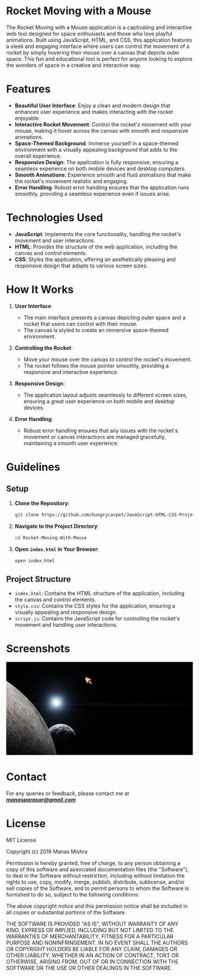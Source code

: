 # Rocket Moving with a Mouse

The Rocket Moving with a Mouse application is a captivating and interactive web tool designed for space enthusiasts and those who love playful animations. Built using JavaScript, HTML, and CSS, this application features a sleek and engaging interface where users can control the movement of a rocket by simply hovering their mouse over a canvas that depicts outer space. This fun and educational tool is perfect for anyone looking to explore the wonders of space in a creative and interactive way.

# Features
* **Beautiful User Interface**: Enjoy a clean and modern design that enhances user experience and makes interacting with the rocket enjoyable.
* **Interactive Rocket Movement**: Control the rocket's movement with your mouse, making it hover across the canvas with smooth and responsive animations.
* **Space-Themed Background**: Immerse yourself in a space-themed environment with a visually appealing background that adds to the overall experience.
* **Responsive Design**: The application is fully responsive, ensuring a seamless experience on both mobile devices and desktop computers.
* **Smooth Animations**: Experience smooth and fluid animations that make the rocket's movement realistic and engaging.
* **Error Handling**: Robust error handling ensures that the application runs smoothly, providing a seamless experience even if issues arise.

# Technologies Used
* **JavaScript**: Implements the core functionality, handling the rocket's movement and user interactions.
* **HTML**: Provides the structure of the web application, including the canvas and control elements.
* **CSS**: Styles the application, offering an aesthetically pleasing and responsive design that adapts to various screen sizes.

# How It Works
1. **User Interface**:
    * The main interface presents a canvas depicting outer space and a rocket that users can control with their mouse.
    * The canvas is styled to create an immersive space-themed environment.

2. **Controlling the Rocket**:
    * Move your mouse over the canvas to control the rocket's movement.
    * The rocket follows the mouse pointer smoothly, providing a responsive and interactive experience.

3. **Responsive Design**:
    * The application layout adjusts seamlessly to different screen sizes, ensuring a great user experience on both mobile and desktop devices.

4. **Error Handling**:
    * Robust error handling ensures that any issues with the rocket's movement or canvas interactions are managed gracefully, maintaining a smooth user experience.

# Guidelines
## Setup
1. **Clone the Repository**:
    ```bash
    git clone https://github.com/hungrycarpet/JavaScript-HTML-CSS-Projects.git
    ```
2. **Navigate to the Project Directory**:
    ```bash
    cd Rocket-Moving-With-Mouse
    ```
3. **Open `index.html` in Your Browser**:
    ```bash
    open index.html
    ```

## Project Structure
* `index.html`: Contains the HTML structure of the application, including the canvas and control elements.
* `style.css`: Contains the CSS styles for the application, ensuring a visually appealing and responsive design.
* `script.js`: Contains the JavaScript code for controlling the rocket's movement and handling user interactions.

# Screenshots
![Rocket Moving with a Mouse Interface](assets/screenshot.png "Rocket Moving with a Mouse Interface")

# Contact
For any queries or feedback, please contact me at ***manasparasar@gmail.com***

# License
MIT License

Copyright (c) 2019 Manas Mishra

Permission is hereby granted, free of charge, to any person obtaining a copy
of this software and associated documentation files (the "Software"), to deal
in the Software without restriction, including without limitation the rights
to use, copy, modify, merge, publish, distribute, sublicense, and/or sell
copies of the Software, and to permit persons to whom the Software is
furnished to do so, subject to the following conditions:

The above copyright notice and this permission notice shall be included in all
copies or substantial portions of the Software.

THE SOFTWARE IS PROVIDED "AS IS", WITHOUT WARRANTY OF ANY KIND, EXPRESS OR
IMPLIED, INCLUDING BUT NOT LIMITED TO THE WARRANTIES OF MERCHANTABILITY,
FITNESS FOR A PARTICULAR PURPOSE AND NONINFRINGEMENT. IN NO EVENT SHALL THE
AUTHORS OR COPYRIGHT HOLDERS BE LIABLE FOR ANY CLAIM, DAMAGES OR OTHER
LIABILITY, WHETHER IN AN ACTION OF CONTRACT, TORT OR OTHERWISE, ARISING FROM,
OUT OF OR IN CONNECTION WITH THE SOFTWARE OR THE USE OR OTHER DEALINGS IN THE
SOFTWARE.
